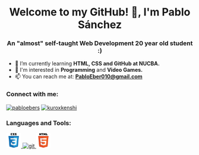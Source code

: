 <h1 align="center">Welcome to my GitHub! 👋, I'm Pablo Sánchez</h1>
<h3 align="center">An "almost" self-taught Web Development 20 year old student :)</h3>

- 🌱 I’m currently learning **HTML, CSS and GitHub at NUCBA.**
- 👀 I'm interested in **Programming** and **Video Games.**
- 📫 You can reach me at: **PabloEber010@gmail.com**

<h3 align="left">Connect with me:</h3>
<p align="left">
<a href="https://linkedin.com/in/pabloebers" target="blank"><img align="center" src="https://raw.githubusercontent.com/rahuldkjain/github-profile-readme-generator/master/src/images/icons/Social/linked-in-alt.svg" alt="pabloebers" height="30" width="40" /></a>
<a href="https://instagram.com/kuroxkenshi" target="blank"><img align="center" src="https://raw.githubusercontent.com/rahuldkjain/github-profile-readme-generator/master/src/images/icons/Social/instagram.svg" alt="kuroxkenshi" height="30" width="40" /></a>
</p>

<h3 align="left">Languages and Tools:</h3>
<p align="left"> <a href="https://www.w3schools.com/css/" target="_blank"> <img src="https://raw.githubusercontent.com/devicons/devicon/master/icons/css3/css3-original-wordmark.svg" alt="css3" width="40" height="40"/> </a> <a href="https://git-scm.com/" target="_blank"> <img src="https://www.vectorlogo.zone/logos/git-scm/git-scm-icon.svg" alt="git" width="40" height="40"/> </a> <a href="https://www.w3.org/html/" target="_blank"> <img src="https://raw.githubusercontent.com/devicons/devicon/master/icons/html5/html5-original-wordmark.svg" alt="html5" width="40" height="40"/> </a> </p>


<!---
pabloebers/pabloebers is a ✨ special ✨ repository because its `README.md` (this file) appears on your GitHub profile.
You can click the Preview link to take a look at your changes.
--->

